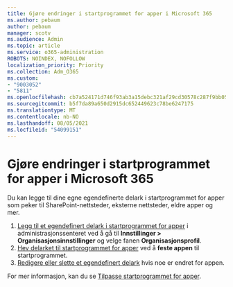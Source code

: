 ```yaml
---
title: Gjøre endringer i startprogrammet for apper i Microsoft 365
ms.author: pebaum
author: pebaum
manager: scotv
ms.audience: Admin
ms.topic: article
ms.service: o365-administration
ROBOTS: NOINDEX, NOFOLLOW
localization_priority: Priority
ms.collection: Adm_O365
ms.custom:
- "9003052"
- "5811"
ms.openlocfilehash: cb7a524171d746f93ab3a15debc321af29cd30578c287f9bb05810491e604517
ms.sourcegitcommit: b5f7da89a650d2915dc652449623c78be6247175
ms.translationtype: MT
ms.contentlocale: nb-NO
ms.lasthandoff: 08/05/2021
ms.locfileid: "54099151"
---
```

# <a name="make-changes-to-the-microsoft-365-app-launcher"></a>Gjøre endringer i startprogrammet for apper i Microsoft 365

Du kan legge til dine egne egendefinerte delark i startprogrammet for apper som peker til SharePoint-nettsteder, eksterne nettsteder, eldre apper og mer.

1. [Legg til et egendefinert delark i startprogrammet for apper](https://docs.microsoft.com/microsoft-365/admin/manage/customize-the-app-launcher) i administrasjonssenteret ved å gå til  **Innstillinger > Organisasjonsinnstillinger**  og velge fanen **Organisasjonsprofil**.
2. [Hev delarket til startprogrammet for apper](https://docs.microsoft.com/microsoft-365/admin/manage/customize-the-app-launcher#promote-the-tile-to-app-launcher) ved å **feste appen** til startprogrammet.
3. [Redigere eller slette et egendefinert delark](https://docs.microsoft.com/microsoft-365/admin/manage/customize-the-app-launcher#edit-or-delete-a-custom-tile) hvis noe er endret for appen.

For mer informasjon, kan du se [Tilpasse startprogrammet for apper](https://docs.microsoft.com/microsoft-365/admin/manage/customize-the-app-launcher).
